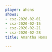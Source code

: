 ```yaml
---
player: ahons
shows:
- csz-2020-02-01
- csz-2020-02-15
- csz-2020-02-21
- csz-2020-02-28
title: Amantha Hons

---
```

